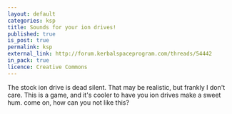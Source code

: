 ```yaml
---
layout: default
categories: ksp
title: Sounds for your ion drives!
published: true
is_post: true
permalink: ksp
external_link: http://forum.kerbalspaceprogram.com/threads/54442
in_pack: true
licence: Creative Commons
---
```


The stock ion drive is dead silent. 
That may be realistic, but frankly I don't care. 
This is a game, and it's cooler to have you ion drives make a sweet hum. 
come on, how can you not like this?